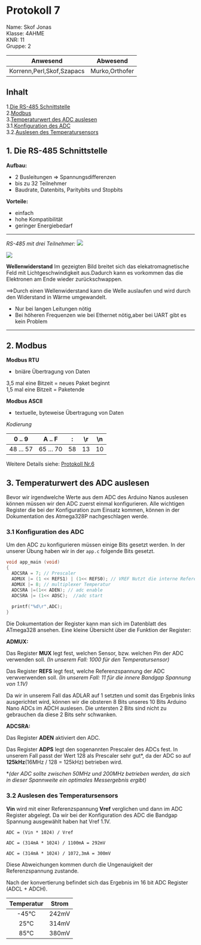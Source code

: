 # Protokoll 7 #
Name: Skof Jonas  
Klasse: 4AHME  
KNR: 11  
Gruppe: 2  


| Anwesend  | Abwesend  |
|---|---|
| Korrenn,Perl,Skof,Szapacs | Murko,Orthofer  |


## Inhalt 

1.[Die RS-485 Schnittstelle](#rs485)  
2.[Modbus](#modbus)     
3.[Temperaturwert des ADC auslesen](#temp)               
  3.1.[Konfiguration des ADC](#config)                 
  3.2.[Auslesen des Temperatursensors](#auslesen)                                                                                          

## **1.** Die RS-485 Schnittstelle <a name="rs485"> </a>

**Aufbau:**
* 2 Busleitungen => Spannungsdifferenzen
* bis zu 32 Teilnehmer
* Baudrate, Datenbits, Paritybits und Stopbits

**Vorteile:**
* einfach
* hohe Kompatibilität
* geringer Energiebedarf

___

*RS-485 mit drei Teilnehmer:*
![](https://github.com/HTLMechatronics/m15-la1-sx/blob/skojom15/RS485.svg)  


![](https://github.com/HTLMechatronics/m15-la1-sx/blob/skojom15/Wellenwiderstand.png) 

**Wellenwiderstand**
Im gezeigten Bild breitet sich das elekatromagnetische Feld mit Lichtgeschwindigkeit aus.Dadurch kann es vorkommen
das die Elektronen am Ende wieder zurückschwappen.

==>Durch einen Wellenwiderstand kann die Welle auslaufen und wird durch den Widerstand in Wärme umgewandelt.

* Nur bei langen Leitungen nötig
* Bei höheren Frequenzen wie bei Ethernet nötig,aber bei UART gibt es kein Problem

___

## **2.** Modbus <a name="modbus"> </a>
**Modbus RTU**  

* bniäre Übertragung von Daten 

3,5 mal eine Bitzeit = neues Paket beginnt  
1,5 mal eine Bitzeit = Paketende  

**Modbus ASCII**  

* textuelle, byteweise Übertragung von Daten 

*Kodierung* 

|0 .. 9|	A .. F	|:|	\r | \n |
|-------|---------|-|----|----|
| 48 ... 57	| 65 ... 70	| 58 | 13 | 10 |

Weitere Details siehe: [Protokoll Nr.6](https://github.com/HTLMechatronics/m15-la1-sx/blob/skojom15/protokoll_g2_skojom15_12.02.2019.md)


## **3.** Temperaturwert des ADC auslesen <a name="temp"> </a>

Bevor wir irgendwelche Werte aus dem ADC des Arduino Nanos auslesen
können müssen wir den ADC zuerst einmal konfigurieren. Alle wichtigen
Register die bei der Konfiguration zum Einsatz kommen, können in der
Dokumentation des Atmega328P nachgeschlagen werde.

### **3.1** Konfiguration des ADC <a name="config"> </a>

Um den ADC zu konfigurieren müssen einige Bits gesetzt werden. In der
unserer Übung haben wir in der `app.c` folgende Bits gesetzt.

```c
void app_main (void)
{
  ADCSRA = 7; // Prescaler 
  ADMUX |= (1 << REFS1) | (1<< REFS0); // VREF Nutzt die interne Referenzspannung VRef = 1.1V 
  ADMUX |= 8; // multiplexer Temperatur
  ADCSRA |=(1<< ADEN); // adc enable
  ADCSRA |= (1<< ADSC);  //adc start
  
  printf("%d\r",ADC);
}
```

Die Dokumentation der Register kann man sich im Datenblatt des ATmega328 ansehen.
Eine kleine Übersicht über die Funktion der Register:

**ADMUX:**

Das Register **MUX** legt fest, welchen Sensor, bzw. welchen Pin der ADC
verwenden soll. *(In unserem Fall: 1000 für den Temperatursensor)*

Das Register **REFS** legt fest, welche Referenzspannung der ADC
verwverwenden soll. *(In unserem Fall: 11 für die innere Bandgap
Spannung von 1.1V)*

Da wir in unserem Fall das ADLAR auf 1 setzten und somit das Ergebnis
links ausgerichtet wird, können wir die obsteren 8 Bits unseres 10 Bits
Arduino Nano ADCs im ADCH auslesen. Die untersten 2 Bits sind nicht zu
gebrauchen da diese 2 Bits sehr schwanken.

**ADCSRA:**

Das Register **ADEN** aktiviert den ADC.

Das Register **ADPS** legt den sogenannten Prescaler des ADCs fest. In
unserem Fall passt der Wert 128 als Prescaler sehr gut*, da der ADC so
auf **125kHz**(16MHz / 128 = 125kHz) betrieben wird.

**(der ADC sollte zwischen 50MHz und 200MHz betrieben werden, da sich in
dieser Spannweite ein optimales Messergebnis ergibt)*

### **3.2** Auslesen des Temperatursensors <a name="auslesen"> </a>

**Vin** wird mit einer Referenzspannung **Vref** verglichen und dann im ADC Register abgelegt.
Da wir bei der Konfiguration des ADC die Bandgap Spannung ausgewählt haben hat Vref 1.1V.
  
`ADC = (Vin * 1024) / Vref`

`ADC = (314mA * 1024) / 1100mA = 292mV`

`ADC = (314mA * 1024) / 1072,3mA = 300mV`

Diese Abweichungen kommen durch die Ungenauigkeit der Referenzspannung zustande.

Nach der konvertierung befindet sich das Ergebnis im 16 bit ADC Register (ADCL + ADCH).

|    Temperatur   |    Strom    |
|:-----------:|:-----------:|
| -45°C | 242mV |
|25°C | 314mV |
|85°C |380mV |
